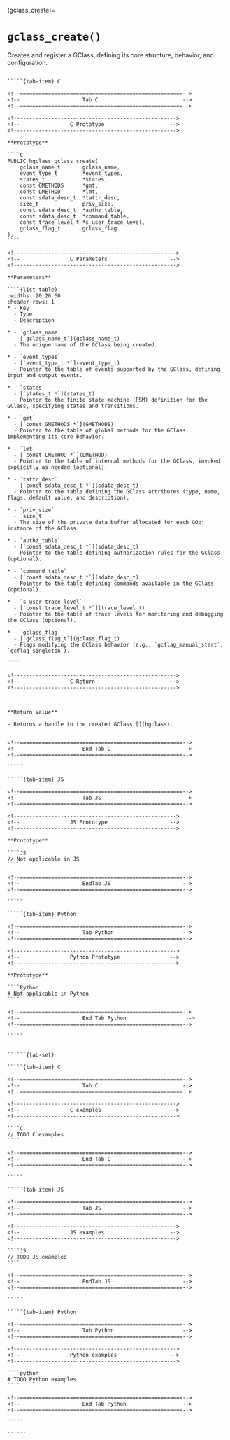 <!-- ============================================================== -->
(gclass_create)=
# `gclass_create()`
<!-- ============================================================== -->

Creates and register a GClass, defining its core structure, behavior, and configuration.

<!------------------------------------------------------------>
<!--                    Prototypes                          -->
<!------------------------------------------------------------>

``````{tab-set}

`````{tab-item} C

<!--====================================================-->
<!--                    Tab C                           -->
<!--====================================================-->

<!---------------------------------------------------->
<!--                C Prototype                     -->
<!---------------------------------------------------->

**Prototype**

````C
PUBLIC hgclass gclass_create(
    gclass_name_t       gclass_name,
    event_type_t        *event_types,
    states_t            *states,
    const GMETHODS      *gmt,
    const LMETHOD       *lmt,
    const sdata_desc_t  *tattr_desc,
    size_t              priv_size,
    const sdata_desc_t  *authz_table,
    const sdata_desc_t  *command_table,
    const trace_level_t *s_user_trace_level,
    gclass_flag_t       gclass_flag
);
````

<!---------------------------------------------------->
<!--                C Parameters                    -->
<!---------------------------------------------------->

**Parameters**

````{list-table}
:widths: 20 20 60
:header-rows: 1
* - Key
  - Type
  - Description

* - `gclass_name`
  - [`gclass_name_t`](gclass_name_t)
  - The unique name of the GClass being created.

* - `event_types`
  - [`event_type_t *`](event_type_t)
  - Pointer to the table of events supported by the GClass, defining input and output events.

* - `states`
  - [`states_t *`](states_t)
  - Pointer to the finite state machine (FSM) definition for the GClass, specifying states and transitions.

* - `gmt`
  - [`const GMETHODS *`](GMETHODS)
  - Pointer to the table of global methods for the GClass, implementing its core behavior.

* - `lmt`
  - [`const LMETHOD *`](LMETHOD)
  - Pointer to the table of internal methods for the GClass, invoked explicitly as needed (optional).

* - `tattr_desc`
  - [`const sdata_desc_t *`](sdata_desc_t)
  - Pointer to the table defining the GClass attributes (type, name, flags, default value, and description).

* - `priv_size`
  - `size_t`
  - The size of the private data buffer allocated for each GObj instance of the GClass.

* - `authz_table`
  - [`const sdata_desc_t *`](sdata_desc_t)
  - Pointer to the table defining authorization rules for the GClass (optional).

* - `command_table`
  - [`const sdata_desc_t *`](sdata_desc_t)
  - Pointer to the table defining commands available in the GClass (optional).

* - `s_user_trace_level`
  - [`const trace_level_t *`](trace_level_t)
  - Pointer to the table of trace levels for monitoring and debugging the GClass (optional).

* - `gclass_flag`
  - [`gclass_flag_t`](gclass_flag_t)
  - Flags modifying the GClass behavior (e.g., `gcflag_manual_start`, `gcflag_singleton`).

````

<!---------------------------------------------------->
<!--                C Return                        -->
<!---------------------------------------------------->

---

**Return Value**

- Returns a handle to the created GClass [](hgclass).


<!--====================================================-->
<!--                    End Tab C                       -->
<!--====================================================-->

`````

`````{tab-item} JS

<!--====================================================-->
<!--                    Tab JS                          -->
<!--====================================================-->

<!---------------------------------------------------->
<!--                JS Prototype                    -->
<!---------------------------------------------------->

**Prototype**

````JS
// Not applicable in JS
````

<!--====================================================-->
<!--                    EndTab JS                       -->
<!--====================================================-->

`````

`````{tab-item} Python

<!--====================================================-->
<!--                    Tab Python                      -->
<!--====================================================-->

<!---------------------------------------------------->
<!--                Python Prototype                -->
<!---------------------------------------------------->

**Prototype**

````Python
# Not applicable in Python
````

<!--====================================================-->
<!--                    End Tab Python                   -->
<!--====================================================-->

`````

``````

<!------------------------------------------------------------>
<!--                    Examples                            -->
<!------------------------------------------------------------>

```````{dropdown} Examples

``````{tab-set}

`````{tab-item} C

<!--====================================================-->
<!--                    Tab C                           -->
<!--====================================================-->

<!---------------------------------------------------->
<!--                C examples                      -->
<!---------------------------------------------------->

````C
// TODO C examples
````

<!--====================================================-->
<!--                    End Tab C                       -->
<!--====================================================-->

`````

`````{tab-item} JS

<!--====================================================-->
<!--                    Tab JS                          -->
<!--====================================================-->

<!---------------------------------------------------->
<!--                JS examples                     -->
<!---------------------------------------------------->

````JS
// TODO JS examples
````

<!--====================================================-->
<!--                    EndTab JS                       -->
<!--====================================================-->

`````

`````{tab-item} Python

<!--====================================================-->
<!--                    Tab Python                      -->
<!--====================================================-->

<!---------------------------------------------------->
<!--                Python examples                 -->
<!---------------------------------------------------->

````python
# TODO Python examples
````

<!--====================================================-->
<!--                    End Tab Python                  -->
<!--====================================================-->

`````

``````

```````
